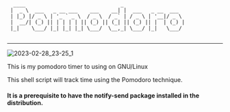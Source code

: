 ```
  ____                               _                    
 |  _ \  ___   _ __ ___    ___    __| |  ___   _ __  ___  
 | |_) |/ _ \ | '_ ` _ \  / _ \  / _` | / _ \ | '__|/ _ \ 
 |  __/| (_) || | | | | || (_) || (_| || (_) || |  | (_) |
 |_|    \___/ |_| |_| |_| \___/  \__,_| \___/ |_|   \___/ 
  
 ``` 
---
![2023-02-28_23-25_1](https://user-images.githubusercontent.com/60662558/222029339-3495e625-7c5c-4ff2-96f9-6aaf443bc3f5.png)


This is my pomodoro timer to using on GNU/Linux

This shell script will track time using the Pomodoro technique.



#### It is a prerequisite to have the notify-send package installed in the distribution.

